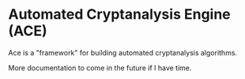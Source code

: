 Automated Cryptanalysis Engine (ACE)
====================

Ace is a "framework" for building automated cryptanalysis algorithms. 

More documentation to come in the future if I have time.
